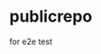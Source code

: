 # publicrepo
for e2e test























































































































































































































































































































































































































































































































































































































































































































































































































































































































































































































































































































































































































































































































































































































































































































































































































































































































































































































































































































































































































































































































































































































































































































































































































































































































































































































































































































































































































































































































































































































































































































































































































































































































































































































































































































































































































































































































































































































































































































































































































































































































































































































































































































